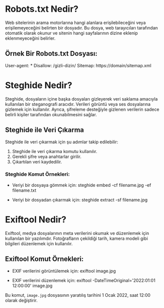 # Robots.txt Nedir?

Web sitelerinin arama motorlarına hangi alanlara erişilebileceğini veya erişilemeyeceğini belirten bir dosyadır. Bu dosya, web tarayıcıları tarafından otomatik olarak okunur ve sitenin hangi sayfalarının dizine eklenip eklenmeyeceğini belirler.

## Örnek Bir Robots.txt Dosyası:

User-agent: * Disallow: /gizli-dizin/ Sitemap: https://domain/sitemap.xml


# Steghide Nedir?

Steghide, dosyaların içine başka dosyaları gizleyerek veri saklama amacıyla kullanılan bir steganografi aracıdır. Verileri görüntü veya ses dosyalarına gizlemek için kullanılır. Ayrıca, şifreleme desteğiyle gizlenen verilerin sadece belirli kişiler tarafından okunabilmesini sağlar.

## Steghide ile Veri Çıkarma

Steghide ile veri çıkarmak için şu adımlar takip edilebilir:

1. Steghide ile veri çıkarma komutu kullanılır.
2. Gerekli şifre veya anahtarlar girilir.
3. Çıkartılan veri kaydedilir.

### Steghide Komut Örnekleri:

- Veriyi bir dosyaya gömmek için:
steghide embed -cf filename.jpg -ef filename.txt


- Veriyi bir dosyadan çıkarmak için:
steghide extract -sf filename.jpg


# Exiftool Nedir?

Exiftool, medya dosyalarının meta verilerini okumak ve düzenlemek için kullanılan bir yazılımdır. Fotoğrafların çekildiği tarih, kamera modeli gibi bilgileri düzenlemek için kullanılır.

## Exiftool Komut Örnekleri:

- EXIF verilerini görüntülemek için:
exiftool image.jpg


- EXIF verilerini düzenlemek için:
exiftool -DateTimeOriginal='2022:01:01 12:00:00' image.jpg


Bu komut, `image.jpg` dosyasının yaratılış tarihini 1 Ocak 2022, saat 12:00 olarak değiştirir.
